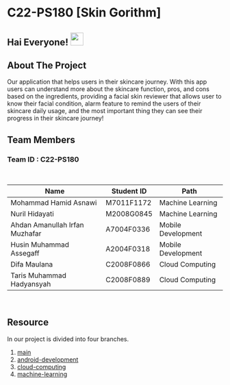 # C22-PS180 [Skin Gorithm]

## Hai Everyone! <img src="https://github.com/TheDudeThatCode/TheDudeThatCode/blob/master/Assets/Hi.gif" width="30px">

## About The Project
Our application that helps users in their skincare journey. With this app users can understand more about the skincare function, pros, and cons based on the ingredients, providing a facial skin reviewer that allows user to know their facial condition, alarm feature to remind the users of their skincare daily usage, and the most important thing they can see their progress in their skincare journey!

## Team Members

### Team ID : C22-PS180

<br>

| Name                            | Student ID | Path                | 
| ------------------------------- | ---------- | ------------------- |
| Mohammad Hamid Asnawi           | M7011F1172 | Machine Learning    |
| Nuril Hidayati                  | M2008G0845 | Machine Learning    |
| Ahdan Amanullah Irfan Muzhafar  | A7004F0336 | Mobile Development  |
| Husin Muhammad Assegaff         | A2004F0318 | Mobile Development  |
| Difa Maulana                    | C2008F0866 | Cloud Computing     |
| Taris Muhammad Hadyansyah       | C2008F0889 | Cloud Computing     |

<br>

## Resource

In our project is divided into four branches.

1. [main](https://github.com/ahdan86/Capstone_Bangkit)
2. [android-development](https://github.com/ahdan86/Capstone_Bangkit/tree/main/Project)
3. [cloud-computing]( )
4. [machine-learning]( )

